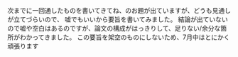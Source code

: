 ﻿---
layout: post
categories: [慶應通信, 進捗]
tags: [慶應通信, 卒業論文進捗]
slug: "1140"
---
次までに一回通したものを書いてきてね、のお題が出ていますが、どうも見通しが立てづらいので、
嘘でもいいから要旨を書いてみました。
結論が出ていないので嘘や空白はあるのですが、論文の構成がはっきりして、足りない/余分な箇所がわかってきました。
この要旨を架空のものにしないため、7月中はとにかく頑張ります